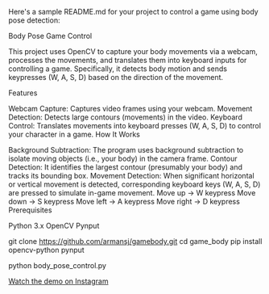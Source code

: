 
Here's a sample README.md for your project to control a game using body pose detection:

Body Pose Game Control

This project uses OpenCV to capture your body movements via a webcam, processes the movements, and translates them into keyboard inputs for controlling a game. Specifically, it detects body motion and sends keypresses (W, A, S, D) based on the direction of the movement.

Features

Webcam Capture: Captures video frames using your webcam.
Movement Detection: Detects large contours (movements) in the video.
Keyboard Control: Translates movements into keyboard presses (W, A, S, D) to control your character in a game.
How It Works

Background Subtraction: The program uses background subtraction to isolate moving objects (i.e., your body) in the camera frame.
Contour Detection: It identifies the largest contour (presumably your body) and tracks its bounding box.
Movement Detection: When significant horizontal or vertical movement is detected, corresponding keyboard keys (W, A, S, D) are pressed to simulate in-game movement.
Move up → W keypress
Move down → S keypress
Move left → A keypress
Move right → D keypress
Prerequisites

Python 3.x
OpenCV
Pynput

git clone https://github.com/armansj/gamebody.git
cd game_body
pip install opencv-python pynput

python body_pose_control.py

[Watch the demo on Instagram](https://www.instagram.com/reel/C-Dt7BSAOZ6/?utm_source=ig_web_button_share_sheet&igsh=MzRlODBiNWFlZA==)

